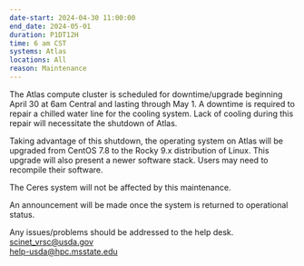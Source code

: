 ```yaml
---
date-start: 2024-04-30 11:00:00
end_date: 2024-05-01
duration: P1DT12H
time: 6 am CST
systems: Atlas
locations: All
reason: Maintenance
---
```


The Atlas compute cluster is scheduled for downtime/upgrade beginning April 30 at 6am Central and lasting through May 1.
A downtime is required to repair a chilled water line for the cooling system. Lack of cooling during this repair will necessitate the shutdown of Atlas.

Taking advantage of this shutdown, the operating system on Atlas will be upgraded from CentOS 7.8 to the Rocky 9.x distribution of Linux. This upgrade will also present a newer software stack. Users may need to recompile their software.

The Ceres system will not be affected by this maintenance.

An announcement will be made once the system is returned to operational status.

Any issues/problems should be addressed to the help desk.  
[scinet_vrsc@usda.gov](scinet_vrsc@usda.gov)  
[help-usda@hpc.msstate.edu](help-usda@hpc.msstate.edu)  
